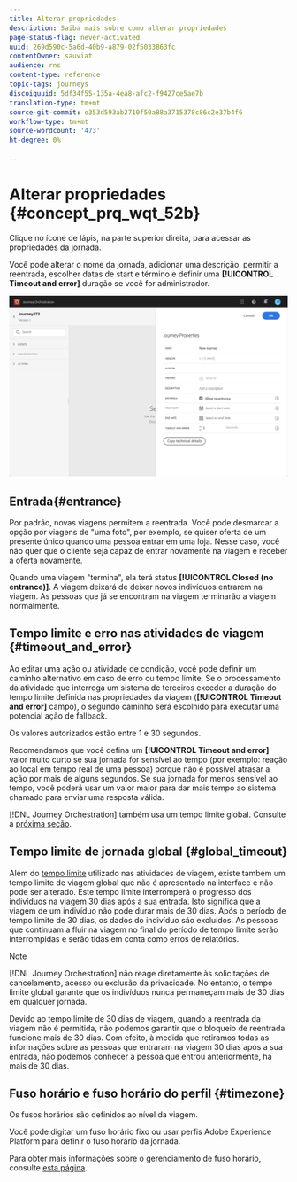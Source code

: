 ```yaml
---
title: Alterar propriedades
description: Saiba mais sobre como alterar propriedades
page-status-flag: never-activated
uuid: 269d590c-5a6d-40b9-a879-02f5033863fc
contentOwner: sauviat
audience: rns
content-type: reference
topic-tags: journeys
discoiquuid: 5df34f55-135a-4ea8-afc2-f9427ce5ae7b
translation-type: tm+mt
source-git-commit: e353d593ab2710f50a88a3715378c86c2e37b4f6
workflow-type: tm+mt
source-wordcount: '473'
ht-degree: 0%

---
```




# Alterar propriedades {#concept_prq_wqt_52b}

Clique no ícone de lápis, na parte superior direita, para acessar as propriedades da jornada.

Você pode alterar o nome da jornada, adicionar uma descrição, permitir a reentrada, escolher datas de start e término e definir uma **[!UICONTROL Timeout and error]** duração se você for administrador.

![](../assets/journey32.png)

## Entrada{#entrance}

Por padrão, novas viagens permitem a reentrada. Você pode desmarcar a opção por viagens de &quot;uma foto&quot;, por exemplo, se quiser oferta de um presente único quando uma pessoa entrar em uma loja. Nesse caso, você não quer que o cliente seja capaz de entrar novamente na viagem e receber a oferta novamente.

Quando uma viagem &quot;termina&quot;, ela terá status **[!UICONTROL Closed (no entrance)]**. A viagem deixará de deixar novos indivíduos entrarem na viagem. As pessoas que já se encontram na viagem terminarão a viagem normalmente.

## Tempo limite e erro nas atividades de viagem {#timeout_and_error}

Ao editar uma ação ou atividade de condição, você pode definir um caminho alternativo em caso de erro ou tempo limite. Se o processamento da atividade que interroga um sistema de terceiros exceder a duração do tempo limite definida nas propriedades da viagem (**[!UICONTROL Timeout and  error]** campo), o segundo caminho será escolhido para executar uma potencial ação de fallback.

Os valores autorizados estão entre 1 e 30 segundos.

Recomendamos que você defina um **[!UICONTROL Timeout and error]** valor muito curto se sua jornada for sensível ao tempo (por exemplo: reação ao local em tempo real de uma pessoa) porque não é possível atrasar a ação por mais de alguns segundos. Se sua jornada for menos sensível ao tempo, você poderá usar um valor maior para dar mais tempo ao sistema chamado para enviar uma resposta válida.

[!DNL Journey Orchestration] também usa um tempo limite global. Consulte a [próxima seção](#global_timeout).

## Tempo limite de jornada global {#global_timeout}

Além do [tempo limite](#timeout_and_error) utilizado nas atividades de viagem, existe também um tempo limite de viagem global que não é apresentado na interface e não pode ser alterado. Este tempo limite interromperá o progresso dos indivíduos na viagem 30 dias após a sua entrada. Isto significa que a viagem de um indivíduo não pode durar mais de 30 dias. Após o período de tempo limite de 30 dias, os dados do indivíduo são excluídos. As pessoas que continuam a fluir na viagem no final do período de tempo limite serão interrompidas e serão tidas em conta como erros de relatórios.

>[!NOTE]
>
>[!DNL Journey Orchestration] não reage diretamente às solicitações de cancelamento, acesso ou exclusão da privacidade. No entanto, o tempo limite global garante que os indivíduos nunca permaneçam mais de 30 dias em qualquer jornada.

Devido ao tempo limite de 30 dias de viagem, quando a reentrada da viagem não é permitida, não podemos garantir que o bloqueio de reentrada funcione mais de 30 dias. Com efeito, à medida que retiramos todas as informações sobre as pessoas que entraram na viagem 30 dias após a sua entrada, não podemos conhecer a pessoa que entrou anteriormente, há mais de 30 dias.

## Fuso horário e fuso horário do perfil {#timezone}

Os fusos horários são definidos ao nível da viagem.

Você pode digitar um fuso horário fixo ou usar perfis Adobe Experience Platform para definir o fuso horário da jornada.

Para obter mais informações sobre o gerenciamento de fuso horário, consulte [esta página](../building-journeys/timezone-management.md).
